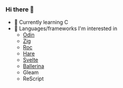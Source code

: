 ### Hi there 👋
- 🌱 Currently learning C
- 👀 Languages/frameworks I'm interested in
  - [Odin](https://odin-lang.org/)
  - [Zig](https://ziglang.org/)
  - [Roc](https://www.roc-lang.org/)
  - [Hare](https://harelang.org/)
  - [Svelte](https://svelte.dev)
  - [Ballerina](https://ballerina.io/)
  - Gleam
  - ReScript
